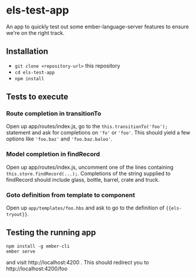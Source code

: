 # els-test-app

An app to quickly test out some ember-language-server features to ensure we're on the right track.

## Installation

* `git clone <repository-url>` this repository
* `cd els-test-app`
* `npm install`

## Tests to execute

### Route completion in transitionTo

Open up app/routes/index.js, go to the `this.transitionTo('foo');`
statement and ask for completions on `'fo'` or `'foo'`.  This should yield
a few options like `'foo.baz'` and `'foo.baz.baloo'`.

### Model completion in findRecord

Open up app/routes/index.js, uncomment one of the lines containing
`this.store.findRecord(...);`.  Completions of the string supplied to
findRecord should include glass, bottle, barrel, crate and truck.

### Goto definition from template to component

Open up `app/templates/foo.hbs` and ask to go to the definition of `{{els-tryout}}`.

## Testing the running app

    npm install -g ember-cli
    ember serve
    
and visit http://localhost:4200 . This should redirect you to http://localhost:4200/foo 
